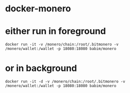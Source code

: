 # docker-monero

  # either run in foreground
  `docker run -it -v /monero/chain:/root/.bitmonero -v /monero/wallet:/wallet -p 18080:18080 babim/monero`

  # or in background
 `docker run -it -d -v /monero/chain:/root/.bitmonero -v /monero/wallet:/wallet -p 18080:18080 babim/monero`
